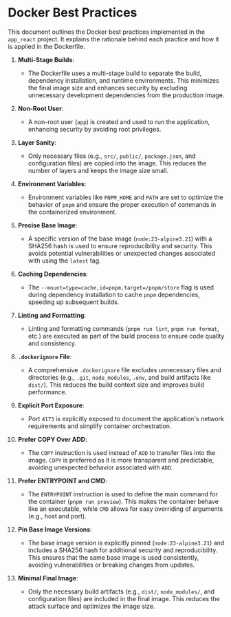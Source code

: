 # Docker Best Practices

This document outlines the Docker best practices implemented in the `app_react` project. It explains the rationale behind each practice and how it is applied in the Dockerfile.

1. **Multi-Stage Builds**:
   - The Dockerfile uses a multi-stage build to separate the build, dependency installation, and runtime environments. This minimizes the final image size and enhances security by excluding unnecessary development dependencies from the production image.

2. **Non-Root User**:
   - A non-root user (`app`) is created and used to run the application, enhancing security by avoiding root privileges.

3. **Layer Sanity**:
   - Only necessary files (e.g., `src/`, `public/`, `package.json`, and configuration files) are copied into the image. This reduces the number of layers and keeps the image size small.

4. **Environment Variables**:
   - Environment variables like `PNPM_HOME` and `PATH` are set to optimize the behavior of `pnpm` and ensure the proper execution of commands in the containerized environment.

5. **Precise Base Image**:
   - A specific version of the base image (`node:23-alpine3.21`) with a SHA256 hash is used to ensure reproducibility and security. This avoids potential vulnerabilities or unexpected changes associated with using the `latest` tag.

6. **Caching Dependencies**:
   - The `--mount=type=cache,id=pnpm,target=/pnpm/store` flag is used during dependency installation to cache `pnpm` dependencies, speeding up subsequent builds.

7. **Linting and Formatting**:
   - Linting and formatting commands (`pnpm run lint`, `pnpm run format`, etc.) are executed as part of the build process to ensure code quality and consistency.

8. **`.dockerignore` File**:
   - A comprehensive `.dockerignore` file excludes unnecessary files and directories (e.g., `.git`, `node_modules`, `.env`, and build artifacts like `dist/`). This reduces the build context size and improves build performance.

9. **Explicit Port Exposure**:
   - Port `4173` is explicitly exposed to document the application's network requirements and simplify container orchestration.

10. **Prefer COPY Over ADD**:
    - The `COPY` instruction is used instead of `ADD` to transfer files into the image. `COPY` is preferred as it is more transparent and predictable, avoiding unexpected behavior associated with `ADD`.

11. **Prefer ENTRYPOINT and CMD**:
    - The `ENTRYPOINT` instruction is used to define the main command for the container (`pnpm run preview`). This makes the container behave like an executable, while `CMD` allows for easy overriding of arguments (e.g., host and port).

12. **Pin Base Image Versions**:
    - The base image version is explicitly pinned (`node:23-alpine3.21`) and includes a SHA256 hash for additional security and reproducibility. This ensures that the same base image is used consistently, avoiding vulnerabilities or breaking changes from updates.

13. **Minimal Final Image**:
    - Only the necessary build artifacts (e.g., `dist/`, `node_modules/`, and configuration files) are included in the final image. This reduces the attack surface and optimizes the image size.

